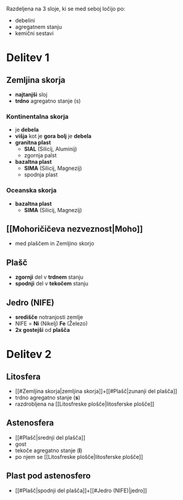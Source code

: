 Razdeljena na 3 sloje, ki se med seboj ločijo po:
- debelini
- agregatnem stanju
- kemični sestavi
# Delitev 1
## Zemljina skorja
- **najtanjši** sloj
- **trdno** agregatno stanje (s)
### Kontinentalna skorja
- je **debela** 
- **višja** kot je **gora** **bolj** je **debela**
- **granitna plast**
	- **SIAL** (Silicij, Aluminij)
	- zgornja palst
- **bazaltna plast**
	- **SIMA** (Silicij, Magnezij)
	- spodnja plast
### Oceanska skorja
- **bazaltna plast**
	- **SIMA** (Silicij, Magnezij)
## [[Mohoričičeva nezveznost|Moho]]
- med plaščem in Zemljino skorjo
## Plašč
- **zgornji** del v **trdnem** stanju
- **spodnji** del v **tekočem** stanju
## Jedro (NIFE)
- **središče** notranjosti zemlje
- NIFE = **Ni** (Nikelj) **Fe** (Železo)
- **2x gostejši** od **plašča**
# Delitev 2
## Litosfera
- [[#Zemljina skorja|zemljina skorja]]+[[#Plašč|zunanji del plašča]]
- trdno agregatno stanje (**s**)
- razdrobljena na [[Litosfreske plošče|litosferske plošče]]
## Astenosfera
- [[#Plašč|srednji del plašča]]
- gost
- tekoče agregatno stanje (**l**)
- po njem se [[Litosfreske plošče|litosferske plošče]]
## Plast pod astenosfero
- [[#Plašč|spodnji del plašča]]+[[#Jedro (NIFE)|jedro]] 